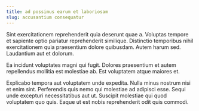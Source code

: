 ```yaml
---
title: ad possimus earum et laboriosam
slug: accusantium consequatur
---
```


Sint exercitationem reprehenderit quia deserunt quae a. Voluptas tempore et sapiente optio pariatur reprehenderit similique. Distinctio temporibus nihil exercitationem quia praesentium dolore quibusdam. Autem harum sed. Laudantium aut et dolorum.

Ea incidunt voluptates magni qui fugit. Dolores praesentium et autem repellendus mollitia est molestiae ab. Est voluptatem atque maiores et.

Explicabo tempora aut voluptatem unde expedita. Nulla minus nostrum nisi et enim sint. Perferendis quis nemo qui molestiae ad adipisci esse. Sequi unde excepturi necessitatibus aut ut. Suscipit molestiae qui quod voluptatem quo quis. Eaque ut est nobis reprehenderit odit quis commodi.
